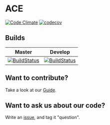 # ACE
[![Code Climate](https://codeclimate.com/github/RoboEagles4828/ACE/badges/gpa.svg)](https://codeclimate.com/github/RoboEagles4828/ACE) [![codecov](https://codecov.io/gh/RoboEagles4828/ACE/branch/master/graph/badge.svg)](https://codecov.io/gh/RoboEagles4828/ACE)


## Builds

|Master|Develop|
|:----:|:----:|
[![BuildStatus](https://travis-ci.org/RoboEagles4828/ACE.svg?branch=master)](https://travis-ci.org/RoboEagles4828/ACE)|[![BuildStatus](https://travis-ci.org/RoboEagles4828/ACE.svg?branch=develop)](https://travis-ci.org/RoboEagles4828/ACE) |

## Want to contribute?
Take a look at our [Guide](https://github.com/RoboEagles4828/ACE/blob/master/CONTRIBUTING.md).

## Want to ask us about our code?
Write an [issue](https://github.com/RoboEagles4828/ACE/issues/new), and tag it "question".
